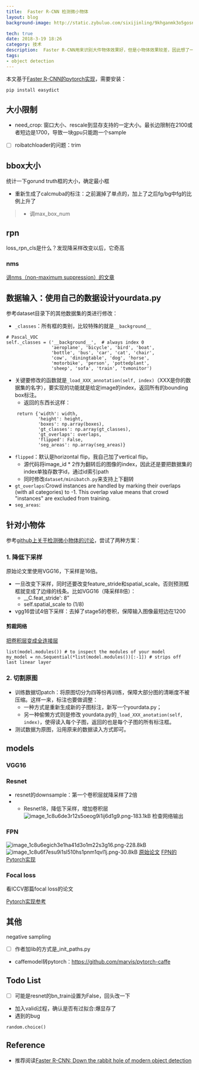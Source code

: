```yaml
---
title:  Faster R-CNN 检测微小物体
layout: blog
background-image: http://static.zybuluo.com/sixijinling/9khganmk3o5gosnvde9l78o2/image_1c8u6de3r12s5oeog9i1ij6d1g9.png

tech: true
date: 2018-3-19 18:26
category: 技术
description:  Faster R-CNN用来识别大件物体效果好，但是小物体效果较差，因此想了一些改进的方法。
tags:
- object detection
---
```


本文基于[Faster R-CNN的pytorch实现][1]，需要安装：

```
pip install easydict
```

## 大小限制

* need_crop: 窗口大小、rescale到显存支持的一定大小。最长边限制在2100或者短边是1700，导致一块gpu只能跑一个sample
*  [ ] roibatchloader的问题：trim

## bbox大小

统计一下gorund truth框的大小，确定最小框
* 重新生成了calcmuba的标注：之前漏掉了单点的，加上了之后fg/bg中fg的比例上升了

> * 调max_box_num


## rpn

loss_rpn_cls是什么？发现降采样改变以后，它奇高

### nms

[讲nms（non-maximum suppression）的文章][2]

## 数据输入：使用自己的数据设计yourdata.py

参考dataset目录下的其他数据集的类进行修改：

- `_classes`：所有框的类别，比较特殊的就是`__background__`

```
# Pascal_VOC
self._classes = ('__background__',  # always index 0
                 'aeroplane', 'bicycle', 'bird', 'boat',
                 'bottle', 'bus', 'car', 'cat', 'chair',
                 'cow', 'diningtable', 'dog', 'horse',
                 'motorbike', 'person', 'pottedplant',
                 'sheep', 'sofa', 'train', 'tvmonitor')
```
- 关键要修改的函数就是`_load_XXX_annotation(self, index)`（XXX是你的数据集的名字），要实现的功能就是给定image的index，返回所有的bounding box标注。
    - 返回的东西长这样：
```
    return {'width': width,
            'height': height,
            'boxes': np.array(boxes),
            'gt_classes': np.array(gt_classes),
            'gt_overlaps': overlaps,
            'flipped': False,
            'seg_areas': np.array(seg_areas)}
```
- `flipped`：默认是horizontal flip，我自己加了vertical flip。
    - 源代码将image_id * 2作为翻转后的图像的index，因此还是要把数据集的index单独存数字id，通过id索引path
    - 同时修改`dataset/minibatch.py`来支持上下翻转
- `gt_overlaps`:Crowd instances are
    handled by marking their overlaps (with all categories) to -1. This overlap value means that crowd "instances" are excluded from training.
- `seg_areas`:

## 针对小物体

参考[github上关于检测微小物体的讨论][3]，尝试了两种方案：

### 1. 降低下采样

原始论文里使用VGG16，下采样是16倍。

* 一旦改变下采样，同时还要改变feature_stride和spatial_scale。否则预测框框就变成了边缘的线条。比如VGG16（降采样8倍）：
    * __C.feat_stride': 8”
    * self.spatial_scale to (1/8)
*  vgg16尝试4倍下采样：去掉了stage5的卷积，保障输入图像最短边在1200

#### 剪裁网络

[把卷积层变成全连接层][4]

```
list(model.modules()) # to inspect the modules of your model
my_model = nn.Sequential(*list(model.modules())[:-1]) # strips off last linear layer
```

### 2. 切割原图

- 训练数据切patch：将原图切分为四等份再训练，保障大部分图的清晰度不被压缩。这样一来，标注也要做调整：
    - 一种方式是重新生成新的子图标注，新写一个yourdata.py；
    - 另一种偷懒方式则是修改 yourdata.py的`_load_XXX_anotation(self, index)`，使得读入每个子图，返回的也是每个子图的所有标注框。
- 测试数据为原图，沿用原来的数据读入方式即可。

## models

### VGG16

### Resnet
* resnet的downsample：第一个卷积层就降采样了2倍
* * Resnet18，降低下采样，增加卷积层
![image_1c8u6de3r12s5oeog9i1ij6d1g9.png-183.1kB][5]
检查网络输出

### FPN
![image_1c8u6egich3e1ha41d3o1m22s3g16.png-228.8kB][6]
![image_1c8u6f7esu9i1sl510hs1pnm1qvl1j.png-30.8kB][7]
[原始论文][8]
[FPN的Pytorch实现][9]

### Focal loss

看ICCV那篇focal loss的论文

[Pytorch实现参考][10]

## 其他

negative sampling
* [ ] 作者加lib的方式是_init_paths.py
- caffemodel转pytorch：https://github.com/marvis/pytorch-caffe


## Todo List

- [ ] 可能是resnet的bn_train设置为False，回头改一下
- 加入valid过程，确认是否有过拟合:爆显存了
- 遇到的bug
```
random.choice()
```
## Reference

- 推荐阅读[Faster R-CNN: Down the rabbit hole of modern object detection][12]


  [1]: https://github.com/jwyang/faster-rcnn.pytorch
  [2]: https://zhuanlan.zhihu.com/p/31427728
  [3]: https://github.com/rbgirshick/py-faster-rcnn/issues/86
  [4]: https://stackoverflow.com/questions/44146655/how-to-convert-pretrained-fc-layers-to-conv-layers-in-pytorch
  [5]: http://static.zybuluo.com/sixijinling/9khganmk3o5gosnvde9l78o2/image_1c8u6de3r12s5oeog9i1ij6d1g9.png
  [6]: http://static.zybuluo.com/sixijinling/cv2l758k7dyj022k0iinwsm1/image_1c8u6egich3e1ha41d3o1m22s3g16.png
  [7]: http://static.zybuluo.com/sixijinling/elabj076z56xa1xsfbwqyy50/image_1c8u6f7esu9i1sl510hs1pnm1qvl1j.png
  [8]: https://arxiv.org/pdf/1612.03144.pdf
  [9]: https://github.com/jwyang/fpn.pytorch
  [10]: https://github.com/marvis/pytorch-yolo2/blob/master/FocalLoss.py
  [12]: https://tryolabs.com/blog/2018/01/18/faster-r-cnn-down-the-rabbit-hole-of-modern-object-detection/